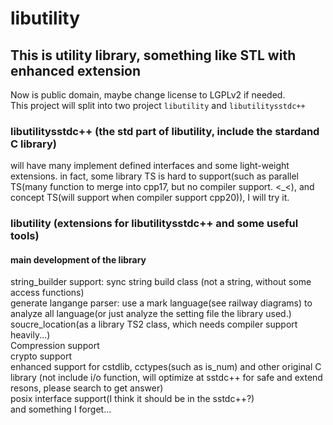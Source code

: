 # libutility

This is utility library, something like STL with enhanced extension
--------
Now is public domain, maybe change license to LGPLv2 if needed.  
This project will split into two project `libutility` and `libutilitysstdc++`  
  
### libutilitysstdc++ (the std part of libutility, include the stardand C library)

will have many implement defined interfaces and some light-weight extensions. in fact, some library TS is hard to support(such as parallel TS(many function to merge into cpp17, but no compiler support. <_<), and concept TS(will support when compiler support cpp20)), I will try it.
  
### libutility (extensions for libutilitysstdc++ and some useful tools)
#### main development of the library  
  
string_builder support: sync string build class (not a string, without some access functions)  
generate langange parser: use a mark language(see railway diagrams) to analyze all language(or just analyze the setting file the library used.)  
soucre_location(as a library TS2 class, which needs compiler support heavily...)  
Compression support  
crypto support  
enhanced support for cstdlib, cctypes(such as is_num) and other original C library (not include i/o function, will optimize at sstdc++ for safe and extend resons, please search to get answer)  
posix interface support(I think it should be in the sstdc++?)  
and something I forget...  

